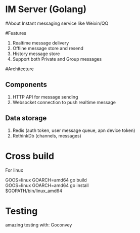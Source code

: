 IM Server (Golang)
=======
#About
Instant messaging service like Weixin/QQ

#Features
1. Realtime message delivery
2. Offline message store and resend
3. History message store
4. Support both Private and Group messages

#Architecture

## Components
1. HTTP API for message sending
2. Websocket connection to push realtime message

## Data storage
1. Redis (auth token, user message queue, apn device token)
2. RethinkDb (channels, messages)

# Cross build
For linux  

GOOS=linux GOARCH=amd64 go build  
GOOS=linux GOARCH=amd64 go install  
$GOPATH/bin/linux_amd64

# Testing

amazing testing with: Goconvey
